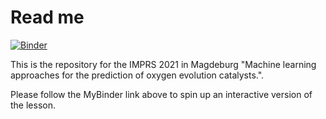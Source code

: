 # Read me

[![Binder](https://mybinder.org/badge_logo.svg)](https://mybinder.org/v2/gh/spalkovits/IMPRS_2021/master?urlpath=lab)

This is the repository for the IMPRS 2021 in Magdeburg "Machine learning approaches for the prediction of oxygen evolution catalysts.".

Please follow the MyBinder link above to spin up an interactive version of the lesson.
